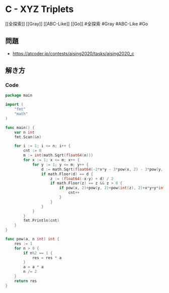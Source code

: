 # C - XYZ Triplets
[[全探索]] [[Gray]] [[ABC-Like]] [[Go]]
#全探索 #Gray #ABC-Like #Go 

## 問題
- https://atcoder.jp/contests/aising2020/tasks/aising2020_c

## 解き方
### Code
```go
package main

import (
	"fmt"
	"math"
)

func main() {
	var n int
	fmt.Scan(&n)

	for i := 1; i <= n; i++ {
		cnt := 0
		m := int(math.Sqrt(float64(n)))
		for x := 1; x <= m; x++ {
			for y := 1; y <= m; y++ {
				d := math.Sqrt(float64(-2*x*y - 3*pow(x, 2) - 3*pow(y, 2) + 4*i))
				if math.Floor(d) == d {
					z := (float64(-x-y) + d) / 2
					if math.Floor(z) == z && z > 0 {
						if pow(x, 2)+pow(y, 2)+pow(int(z), 2)+x*y+y*int(z)+int(z)*x == i {
							cnt++
						}
					}
				}
			}
		}
		fmt.Println(cnt)
	}
}

func pow(a, n int) int {
	res := 1
	for n > 0 {
		if n%2 == 1 {
			res = res * a
		}
		a = a * a
		n /= 2
	}
	return res
}
```